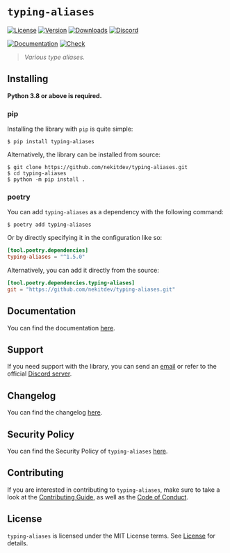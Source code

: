 # `typing-aliases`

[![License][License Badge]][License]
[![Version][Version Badge]][Package]
[![Downloads][Downloads Badge]][Package]
[![Discord][Discord Badge]][Discord]

[![Documentation][Documentation Badge]][Documentation]
[![Check][Check Badge]][Actions]

> *Various type aliases.*

## Installing

**Python 3.8 or above is required.**

### pip

Installing the library with `pip` is quite simple:

```console
$ pip install typing-aliases
```

Alternatively, the library can be installed from source:

```console
$ git clone https://github.com/nekitdev/typing-aliases.git
$ cd typing-aliases
$ python -m pip install .
```

### poetry

You can add `typing-aliases` as a dependency with the following command:

```console
$ poetry add typing-aliases
```

Or by directly specifying it in the configuration like so:

```toml
[tool.poetry.dependencies]
typing-aliases = "^1.5.0"
```

Alternatively, you can add it directly from the source:

```toml
[tool.poetry.dependencies.typing-aliases]
git = "https://github.com/nekitdev/typing-aliases.git"
```

## Documentation

You can find the documentation [here][Documentation].

## Support

If you need support with the library, you can send an [email][Email]
or refer to the official [Discord server][Discord].

## Changelog

You can find the changelog [here][Changelog].

## Security Policy

You can find the Security Policy of `typing-aliases` [here][Security].

## Contributing

If you are interested in contributing to `typing-aliases`, make sure to take a look at the
[Contributing Guide][Contributing Guide], as well as the [Code of Conduct][Code of Conduct].

## License

`typing-aliases` is licensed under the MIT License terms. See [License][License] for details.

[Email]: mailto:support@nekit.dev

[Discord]: https://nekit.dev/discord

[Actions]: https://github.com/nekitdev/typing-aliases/actions

[Changelog]: https://github.com/nekitdev/typing-aliases/blob/main/CHANGELOG.md
[Code of Conduct]: https://github.com/nekitdev/typing-aliases/blob/main/CODE_OF_CONDUCT.md
[Contributing Guide]: https://github.com/nekitdev/typing-aliases/blob/main/CONTRIBUTING.md
[Security]: https://github.com/nekitdev/typing-aliases/blob/main/SECURITY.md

[License]: https://github.com/nekitdev/typing-aliases/blob/main/LICENSE

[Package]: https://pypi.org/project/typing-aliases
[Documentation]: https://nekitdev.github.io/typing-aliases

[Discord Badge]: https://img.shields.io/badge/chat-discord-5865f2
[License Badge]: https://img.shields.io/pypi/l/typing-aliases
[Version Badge]: https://img.shields.io/pypi/v/typing-aliases
[Downloads Badge]: https://img.shields.io/pypi/dm/typing-aliases

[Documentation Badge]: https://github.com/nekitdev/typing-aliases/workflows/docs/badge.svg
[Check Badge]: https://github.com/nekitdev/typing-aliases/workflows/check/badge.svg
